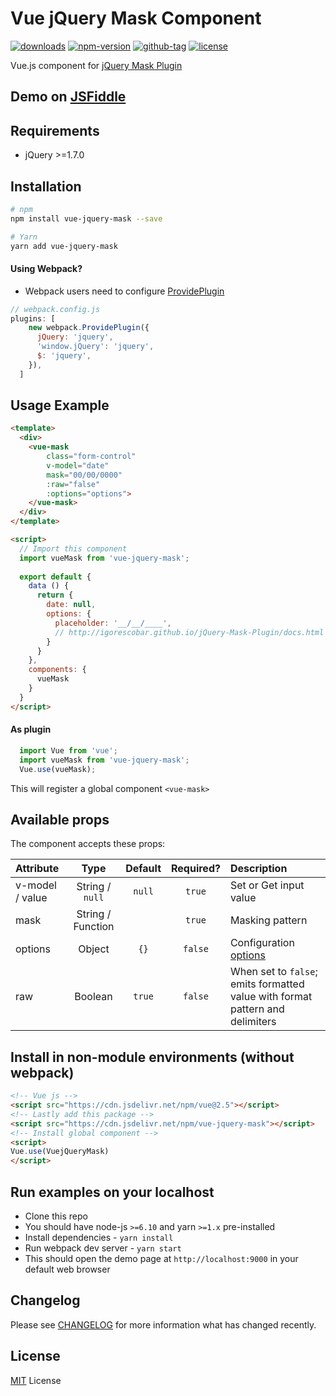 # Vue jQuery Mask Component

[![downloads](https://img.shields.io/npm/dt/vue-jquery-mask.svg)](http://npm-stats.com/~packages/vue-jquery-mask)
[![npm-version](https://img.shields.io/npm/v/vue-jquery-mask.svg)](https://www.npmjs.com/package/vue-jquery-mask)
[![github-tag](https://img.shields.io/github/tag/ankurk91/vue-jquery-mask.svg?maxAge=1800)](https://github.com/ankurk91/vue-jquery-mask/)
[![license](https://img.shields.io/github/license/ankurk91/vue-jquery-mask.svg?maxAge=1800)](https://yarnpkg.com/en/package/vue-jquery-mask)

Vue.js component for [jQuery Mask Plugin](https://github.com/igorescobar/jQuery-Mask-Plugin)

## Demo on [JSFiddle](https://jsfiddle.net/ankurk91/d92xgzhL/)

## Requirements
* jQuery >=1.7.0 
 
## Installation
```bash
# npm
npm install vue-jquery-mask --save

# Yarn
yarn add vue-jquery-mask
```

#### Using Webpack? 
* Webpack users need to configure [ProvidePlugin](https://webpack.js.org/plugins/provide-plugin/)
```js
// webpack.config.js
plugins: [
    new webpack.ProvidePlugin({     
      jQuery: 'jquery',
      'window.jQuery': 'jquery',
      $: 'jquery',     
    }),
  ]  
```

## Usage Example
```html
<template>
  <div>
    <vue-mask 
        class="form-control" 
        v-model="date"  
        mask="00/00/0000" 
        :raw="false"
        :options="options"> 
    </vue-mask>
  </div>
</template>

<script>
  // Import this component
  import vueMask from 'vue-jquery-mask';
  
  export default {    
    data () {
      return {
        date: null,
        options: {
          placeholder: '__/__/____',
          // http://igorescobar.github.io/jQuery-Mask-Plugin/docs.html
        }       
      }
    },
    components: {
      vueMask
    }
  }
</script>
```

#### As plugin
```js
  import Vue from 'vue';
  import vueMask from 'vue-jquery-mask';
  Vue.use(vueMask);
```
This will register a global component `<vue-mask>` 

## Available props
The component accepts these props:

| Attribute       | Type               | Default  | Required?   | Description      |
| :---            |  :---:             | :---:    |  :---:      | :---             |
| v-model / value | String / `null`    |`null`    |  `true`     | Set or Get input value |
| mask            | String / Function  | ` `      |  `true`     | Masking pattern |
| options         | Object             | `{}`     |  `false`    | Configuration [options](http://igorescobar.github.io/jQuery-Mask-Plugin/docs.html)|
| raw             | Boolean            | `true`   |  `false`    | When set to `false`; emits formatted value with format pattern and delimiters |

## Install in non-module environments (without webpack)
```html
<!-- Vue js -->
<script src="https://cdn.jsdelivr.net/npm/vue@2.5"></script>
<!-- Lastly add this package -->
<script src="https://cdn.jsdelivr.net/npm/vue-jquery-mask"></script>
<!-- Install global component -->
<script>
Vue.use(VuejQueryMask)
</script>
```

## Run examples on your localhost
* Clone this repo
* You should have node-js `>=6.10` and yarn `>=1.x` pre-installed
* Install dependencies - `yarn install`
* Run webpack dev server - `yarn start`
* This should open the demo page at ``http://localhost:9000`` in your default web browser

## Changelog
Please see [CHANGELOG](CHANGELOG.md) for more information what has changed recently.

## License
[MIT](LICENSE.txt) License
